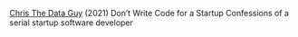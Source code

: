 
[Chris The Data Guy](https://betterprogramming.pub/dont-write-code-for-a-startup-1eead038c372)
(2021) Don’t Write Code for a Startup
Confessions of a serial startup software developer
